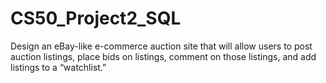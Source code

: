 # CS50_Project2_SQL
Design an eBay-like e-commerce auction site that will allow users to post auction listings, 
place bids on listings, comment on those listings, and add listings to a “watchlist.”
